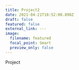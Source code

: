 ```yaml
---
title: Project2
date: 2021-04-21T18:52:00.898Z
draft: false
featured: false
external_link: ---
image:
  filename: featured
  focal_point: Smart
  preview_only: false
---
```

Project